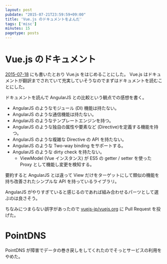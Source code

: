 ```yaml
---
layout: post
pubdate: "2015-07-21T23:59:59+09:00"
title: 'Vue.js のドキュメントをよんだ'
tags: ['misc']
minutes: 15
pagetype: posts
---
```

# Vue.js のドキュメント

[2015-07-18][] にも書いたとおり Vue.js をはじめることにした。 Vue.js はドキュメントが翻訳までされていて充実していそうなのでまずはドキュメントを読むことにした。

ドキュメントを読んで AngularJS との比較という観点での感想を書く。

- AngularJS のようなモジュール (DI) 機能は持たない。
- AngularJS のような通信機能は持たない。
- AngularJS のようなテンプレートエンジンを持つ。
- AngularJS のような独自の属性や要素など (Directive)を定義する機能を持つ。
- AngularJS のような複雑な Directive の API を持たない。
- AngularJS のような Two-way binding をサポートする。
- AngularJS のような dirty check を持たない。
  - ViewModel (Vue インスタンス) が ES5 の getter / setter を使った Proxy として機能し変更を検知する。

要約すると AngularJS とは違って View だけをターゲットにして類似の機能を持ち改善されたシンプルな API を持っているライブラリ。

AngularJS がやりすぎていると感じるのであれば組み合わせるパーツとして選ぶのは良さそう。

ちなみにつまらない誤字があったので [vuejs-jp/vuejs.org][] に Pull Request を投げた。

# PointDNS

PointDNS が障害でデータの巻き戻しをしてくれたのでそっとサービスの利用をやめた。

[2015-07-18]: http://blog.bouzuya.net/2015/07/18/
[vuejs-jp/vuejs.org]: https://github.com/vuejs-jp/vuejs.org
